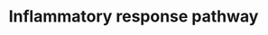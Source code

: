 ---
annotations:
- id: PW:0000024
  parent: regulatory pathway
  type: Pathway Ontology
  value: inflammatory response pathway
authors:
- N.Fidelman
- MaintBot
- M.Ramirez
- Khanspers
- Christine Chichester
- L Dupuis
- Eweitz
- Egonw
citedin:
- link: PMC3650681
  title: Microarray analyses reveal novel targets of exercise-induced stress resistance
    in the dorsal raphe nucleus (2013)
description: ''
last-edited: 2023-01-18
organisms:
- Rattus norvegicus
redirect_from:
- /index.php/Pathway:WP40
- /instance/WP40
- /instance/WP40_r124947
revision: r124947
schema-jsonld:
- '@context': https://schema.org/
  '@id': https://wikipathways.github.io/pathways/WP40.html
  '@type': Dataset
  creator:
    '@type': Organization
    name: WikiPathways
  description: ''
  keywords:
  - Cd28
  - Cd40
  - Cd40lg
  - Cd80
  - Cd86
  - Col1a1
  - Col1a2
  - Col3a1
  - Fn1
  - IL2RB
  - Ifng
  - Il2
  - Il2ra
  - Il2rg
  - Il4
  - Il4ra
  - Il5
  - Il5ra
  - Lama5
  - Lamb1
  - Lamb2
  - Lamc1
  - Lamc2
  - Lck
  - THBS1
  - THBS3
  - Tnfrsf1a
  - Tnfrsf1b
  - Vtn
  - Zap70
  license: CC0
  name: Inflammatory response pathway
seo: CreativeWork
title: Inflammatory response pathway
wpid: WP40
---
